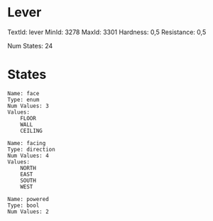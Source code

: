 # Lever
TextId: lever
MinId: 3278
MaxId: 3301
Hardness: 0,5
Resistance: 0,5

Num States: 24
# States
```
Name: face
Type: enum
Num Values: 3
Values:
    FLOOR
    WALL
    CEILING

Name: facing
Type: direction
Num Values: 4
Values:
    NORTH
    EAST
    SOUTH
    WEST

Name: powered
Type: bool
Num Values: 2
```